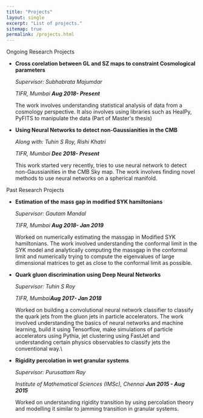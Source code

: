 ```yaml
---
title: "Projects"
layout: single
excerpt: "List of projects."
sitemap: true
permalink: /projects.html
---
```


Ongoing Research Projects

-   **Cross corelation between GL and SZ maps to constraint Cosmological
    parameters**

    *Supervisor: Subhabrata Majumdar*

    *TIFR, Mumbai* ***Aug 2018- Present***

    The work involves understanding statistical analysis of data from a
    cosmology perspective. It also involves using libraries such as
    HealPy, PyFITS to manipulate the data (Part of Master's thesis)

-   **Using Neural Networks to detect non-Gaussianities in the CMB**

    *Along with: Tuhin S Roy, Rishi Khatri*

    *TIFR, Mumbai* ***Dec 2018- Present***

    This work started very recently, tries to use neural network to
    detect non-Gaussianities in the CMB Sky map. The work involves
    finding novel methods to use neural networks on a spherical
    manifold.

Past Research Projects

-   **Estimation of the mass gap in modified SYK hamiltonians**

    *Supervisor: Gautam Mandal*

    *TIFR, Mumbai* ***Aug 2018- Jan 2019***

    Worked on numerically estimating the massgap in Modified SYK
    hamiltonians. The work involved understanding the conformal limit in
    the SYK model and analytically computing the massgap in the
    conformal limit and numerically trying to compute the eigenvalues of
    large dimensional matrices to get as close to the conformal limit as
    possible.

-   **Quark gluon discrimination using Deep Neural Networks**

    *Supervisor: Tuhin S Roy*

    *TIFR, Mumbai****Aug 2017- Jan 2018***

    Worked on building a convolutional neural network classifier to
    classify the quark jets from the gluon jets in particle
    accelerators. The work involved understanding the basics of neural
    networks and machine learning, build it using Tensorflow, make
    simulations of particle accelerators using Pythia, jet clustering
    using FastJet and understanding certain physics observables to
    classify jets the conventional way.\

-   **Rigidity percolation in wet granular systems**

    *Supervisor: Purusattam Ray*

    *Institute of Mathematical Sciences (IMSc), Chennai* ***Jun 2015 -
    Aug 2015***

    Worked on understanding rigidity transition by using percolation
    theory and modelling it similar to jamming transition in granular
    systems.

